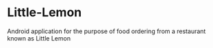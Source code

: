 # Little-Lemon
Android application for the purpose of food ordering from a restaurant known as Little Lemon

